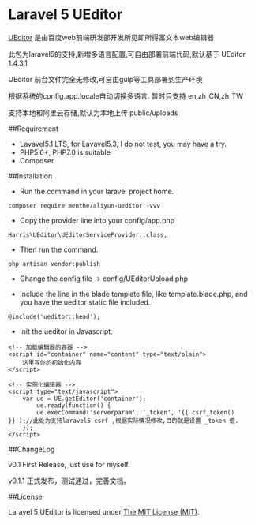 Laravel 5  UEditor
=============

[UEditor](http://ueditor.baidu.com) 是由百度web前端研发部开发所见即所得富文本web编辑器

此包为laravel5的支持,新增多语言配置,可自由部署前端代码,默认基于 UEditor 1.4.3.1

UEditor 前台文件完全无修改,可自由gulp等工具部署到生产环境
 
根据系统的config.app.locale自动切换多语言. 暂时只支持 en,zh_CN,zh_TW

支持本地和阿里云存储,默认为本地上传 public/uploads

##Requirement
* Lavavel5.1 LTS, for Lavavel5.3, I do not test, you may have a try.
* PHP5.6+, PHP7.0 is suitable
* Composer

##Installation
* Run the command in your laravel project home.

```
composer require menthe/aliyun-ueditor -vvv

```
* Copy the provider line into your config/app.php

```
Harris\UEditor\UEditorServiceProvider::class,
```
* Then run the command.

```
php artisan vendor:publish
```
* Change the config file -> config/UEditorUpload.php

* Include the line in the blade template file, like template.blade.php, and you have the ueditor static file included.

```
@include('ueditor::head');
```
* Init the ueditor in Javascript.

```
<!-- 加载编辑器的容器 -->
<script id="container" name="content" type="text/plain">
    这里写你的初始化内容
</script>

<!-- 实例化编辑器 -->
<script type="text/javascript">
    var ue = UE.getEditor('container');
        ue.ready(function() {
        ue.execCommand('serverparam', '_token', '{{ csrf_token() }}');//此处为支持laravel5 csrf ,根据实际情况修改,目的就是设置 _token 值.    
    });
</script>
```

##ChangeLog
 
 v0.1 First Release, just use for myself.
 
 v0.1.1 正式发布，测试通过，完善文档。
 





##License

Laravel 5  UEditor is licensed under [The MIT License (MIT)](LICENSE).


